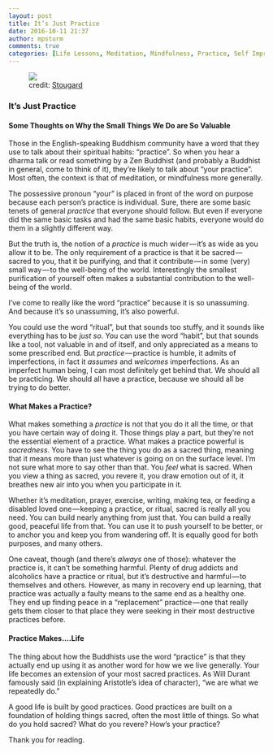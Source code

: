 ```yaml
---
layout: post
title: It’s Just Practice
date: 2016-10-11 21:37
author: mpsturm
comments: true
categories: [Life Lessons, Meditation, Mindfulness, Practice, Self Improvement, Uncategorized]
---
```



<figure class="wp-caption">

<img src="https://mikesturmblog.files.wordpress.com/2016/10/0e83e-1muyli1bzqbpmkzm2qhrhwg.png">

<figcaption class="wp-caption-text">credit: <a href="https://commons.wikimedia.org/wiki/User:Stougard" target="_blank">Stougard</a></figcaption></figure>

<h3>It’s Just Practice</h3>
<h4>Some Thoughts on Why the Small Things We Do are So Valuable</h4>
<p>Those in the English-speaking Buddhism community have a word that they use to talk about their spiritual habits: “practice”. So when you hear a dharma talk or read something by a Zen Buddhist (and probably a Buddhist in general, come to think of it), they’re likely to talk about “your practice”. Most often, the context is that of meditation, or mindfulness more generally.</p>
<p>The possessive pronoun “your” is placed in front of the word on purpose because each person’s practice is individual. Sure, there are some basic tenets of general <em>practice</em> that everyone should follow. But even if everyone did the same basic tasks and had the same basic habits, everyone would do them in a slightly different way.</p>
<p>But the truth is, the notion of a <em>practice</em> is much wider — it’s as wide as you allow it to be. The only requirement of a practice is that it be sacred — sacred to you, that it be purifying, and that it contribute — in some (very) small way — to the well-being of the world. Interestingly the smallest purification of yourself often makes a substantial contribution to the well-being of the world.</p>
<p>I’ve come to really like the word “practice” because it is so unassuming. And because it’s so unassuming, it’s also powerful.</p>
<p>You could use the word “ritual”, but that sounds too stuffy, and it sounds like everything has to be <em>just so</em>. You can use the word “habit”, but that sounds like a tool, not valuable in and of itself, and only appreciated as a means to some prescribed end. But <em>practice</em> — practice is humble, it admits of imperfections, in fact it <em>assumes</em> and <em>welcomes</em> imperfections. As an imperfect human being, I can most definitely get behind that. We should all be practicing. We should all have a practice, because we should all be trying to do better.</p>
<h4>What Makes a Practice?</h4>
<p>What makes something a <em>practice</em> is not that you do it all the time, or that you have certain way of doing it. Those things play a part, but they’re not the essential element of a practice. What makes a practice powerful is <em>sacredness</em>. You have to see the thing you do as a sacred thing, meaning that it means more than just whatever is going on on the surface level. I’m not sure what more to say other than that. You <em>feel </em>what is sacred. When you view a thing as sacred, you revere it, you draw emotion out of it, it breathes new air into you when you participate in it.</p>
<p>Whether it’s meditation, prayer, exercise, writing, making tea, or feeding a disabled loved one — keeping a practice, or ritual, sacred is really all you need. You can build nearly anything from just that. You can build a really good, peaceful life from that. You can use it to push yourself to be better, or to anchor you and keep you from wandering off. It is equally good for both purposes, and many others.</p>
<p>One caveat, though (and there’s <em>always </em>one of those): whatever the practice is, it can’t be something harmful. Plenty of drug addicts and alcoholics have a practice or ritual, but it’s destructive and harmful — to themselves and others. However, as many in recovery end up learning, that practice was actually a faulty means to the same end as a healthy one. They end up finding peace in a “replacement” practice — one that really gets them closer to that place they were seeking in their most destructive practices before.</p>
<h4>Practice Makes….Life</h4>
<p>The thing about how the Buddhists use the word “practice” is that they actually end up using it as another word for how we we live generally. Your life becomes an extension of your most sacred practices. As Will Durant famously said (in explaining Aristotle’s idea of character), “we are what we repeatedly do.”</p>
<p>A good life is built by good practices. Good practices are built on a foundation of holding things sacred, often the most little of things. So what do you hold sacred? What do you revere? How’s your practice?</p>
<p>Thank you for reading.</p>


